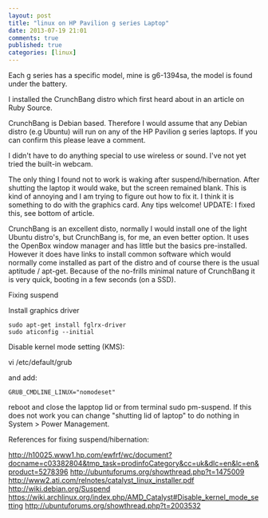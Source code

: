 ```yaml
---
layout: post
title: "linux on HP Pavilion g series Laptop"
date: 2013-07-19 21:01
comments: true
published: true
categories: [linux]
---
```


Each g series has a specific model, mine is g6-1394sa, the model is found under the battery.

I installed the CrunchBang distro which first heard about in an article on Ruby Source.

CrunchBang is Debian based. Therefore I would assume that any Debian distro (e.g Ubuntu) will run on any of the HP Pavilion g series laptops. If you can confirm this please leave a comment.

<!--more-->

I didn't have to do anything special to use wireless or sound. I've not yet tried the built-in webcam.

The only thing I found not to work is waking after suspend/hibernation. After shutting the laptop it would wake, but the screen remained blank. This is kind of annoying and I am trying to figure out how to fix it. I think it is something to do with the graphics card. Any tips welcome! UPDATE: I fixed this, see bottom of article.

CrunchBang is an excellent disto, normally I would install one of the light Ubuntu distro's, but CrunchBang is, for me, an even better option. It uses the OpenBox window manager and has little but the basics pre-installed. However it does have links to install common software which would normally come installed as part of the distro and of course there is the usual aptitude / apt-get. Because of the no-frills minimal nature of CrunchBang it is very quick, booting in a few seconds (on a SSD).

Fixing suspend

Install graphics driver

```
sudo apt-get install fglrx-driver
sudo aticonfig --initial
```

Disable kernel mode setting (KMS):

vi /etc/default/grub

and add:

```
GRUB_CMDLINE_LINUX="nomodeset"
```
 
reboot and close the lapptop lid or from terminal sudo pm-suspend.
If this does not work you can change "shutting lid of laptop" to do nothing in System > Power Management.

References for fixing suspend/hibernation:

http://h10025.www1.hp.com/ewfrf/wc/document?docname=c03382804&tmp_task=prodinfoCategory&cc=uk&dlc=en&lc=en&product=5278396
http://ubuntuforums.org/showthread.php?t=1475009
http://www2.ati.com/relnotes/catalyst_linux_installer.pdf
http://wiki.debian.org/Suspend
https://wiki.archlinux.org/index.php/AMD_Catalyst#Disable_kernel_mode_setting
http://ubuntuforums.org/showthread.php?t=2003532
